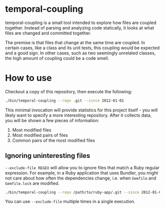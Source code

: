 # temporal-coupling

temporal-coupling is a small tool intended to explore how files are
coupled together. Instead of parsing and analyzing code statically,
it looks at what files are changed and committed together.

The premise is that files that change at the same time are coupled. In
certain cases, like a class and its unit tests, this coupling would
be expected and a good sign. In other cases, such as two seemingly
unrelated classes, the high amount of coupling could be a code smell.

# How to use

Checkout a copy of this repository, then execute the following:

```bash
./bin/temporal-coupling --repo .git --since 2012-01-01
```

This minimal invocation will provide statistics for this project
itself - you will likely want to specify a more interesting
repository. After it collects data, you will be shown a few pieces of
information:

1. Most modified files
2. Most modified pairs of files
3. Common pairs of the most modified files

## Ignoring uninteresting files

`--exclude-file REGEX` will allow you to ignore files that match a
Ruby regular expression. For example, in a Ruby application that uses
Bundler, you might not care about how often the dependencies change,
i.e. when `Gemfile` and `Gemfile.lock` are modified.

```bash
./bin/temporal-coupling --repo /path/to/ruby-app/.git --since 2012-01-01 --exclude-file '^Gemfile'
```

You can use `--exclude-file` multiple times in a single execution.
